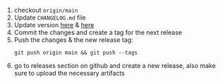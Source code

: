 1. checkout `origin/main`
2. Update `CHANGELOG.md` file
3. Update version [here](https://github.com/mr3y-the-programmer/chpkg/blob/main/src/main/kotlin/chpkg.kt#L35) & [here](https://github.com/mr3y-the-programmer/chpkg/blob/main/build.gradle.kts#L10)
4. Commit the changes and create a tag for the next release
5. Push the changes & the new release tag:
      ```
      git push origin main && git push --tags
      ```
6. go to releases section on github and create a new release, also make sure to upload the necessary artifacts